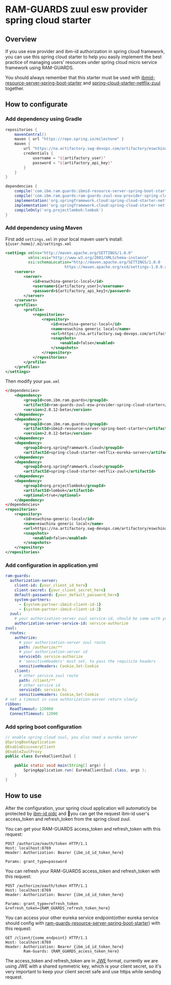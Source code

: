 # RAM-GUARDS zuul esw provider spring cloud starter

## Overview

If you use esw provider and ibm-id authorization in spring cloud framework, you can use this spring cloud starter to help you easily implement the best practice of managing users' resources under spring cloud micro service framework using RAM-GUARDS.

You should always remember that this starter must be used with [ibmid-resource-server-spring-boot-starter](https://github.ibm.com/Danube-Engine/RAM-GUARDS/tree/master/ibmid-resource-server-spring-boot-starter) and [spring-cloud-starter-netflix-zuul](https://github.com/spring-cloud/spring-cloud-netflix/tree/master/spring-cloud-netflix-zuul) together.

## How to configurate

### Add dependency using Gradle

```gradle
repositories {
    mavenCentral()
    maven { url "https://repo.spring.io/milestone" }
    maven {
        url "https://na.artifactory.swg-devops.com/artifactory/eswchina-generic-local"
        credentials {
            username = "${artifactory_user}"
            password = "${artifactory_api_key}"
        }
    }
}

dependencies {
    compile('com.ibm.ram.guards:ibmid-resource-server-spring-boot-starter:2.0.12-beta')
    compile('com.ibm.ram.guards:ram-guards-zuul-esw-provider-spring-cloud-starter:2.0.12-beta')
    implementation('org.springframework.cloud:spring-cloud-starter-netflix-zuul')
    implementation('org.springframework.cloud:spring-cloud-starter-netflix-eureka-server')
    compileOnly('org.projectlombok:lombok')
}
```


### Add dependency using Maven

First add `settings.xml` in your local maven user’s install: `${user.home}/.m2/settings.xml`

```xml
<settings xmlns="http://maven.apache.org/SETTINGS/1.0.0"
          xmlns:xsi="http://www.w3.org/2001/XMLSchema-instance"
          xsi:schemaLocation="http://maven.apache.org/SETTINGS/1.0.0
                          https://maven.apache.org/xsd/settings-1.0.0.xsd">
    <servers>
        <server>
            <id>eswchina-generic-local</id>
            <username>${artifactory_user}</username>
            <password>${artifactory_api_key}</password>
        </server>
    </servers>
    <profiles>
        <profile>
            <repositories>
                <repository>
                    <id>eswchina-generic-local</id>
                    <name>eswchina generic local</name>
                    <url>https://na.artifactory.swg-devops.com/artifactory/eswchina-generic-local</url>
                    <snapshots>
                        <enabled>false</enabled>
                    </snapshots>
                </repository>
            </repositories>
        </profile>
    </profiles>
</settings>
```

Then modify your `pom.xml`

```xml
</dependencies>
    <dependency>
        <groupId>com.ibm.ram.guards</groupId>
        <artifactId>ram-guards-zuul-esw-provider-spring-cloud-starter</artifactId>
        <version>2.0.12-beta</version>
    </dependency>
    <dependency>
        <groupId>com.ibm.ram.guards</groupId>
        <artifactId>ibmid-resource-server-spring-boot-starter</artifactId>
        <version>2.0.12-beta</version>
    </dependency>
    <dependency>
        <groupId>org.springframework.cloud</groupId>
        <artifactId>spring-cloud-starter-netflix-eureka-server</artifactId>
    </dependency>
    <dependency>
        <groupId>org.springframework.cloud</groupId>
        <artifactId>spring-cloud-starter-netflix-zuul</artifactId>
    </dependency>
    <dependency>
        <groupId>org.projectlombok</groupId>
        <artifactId>lombok</artifactId>
        <optional>true</optional>
    </dependency>
</dependencies>
<repositories>
    <repository>
        <id>eswchina-generic-local</id>
        <name>eswchina generic local</name>
        <url>https://na.artifactory.swg-devops.com/artifactory/eswchina-generic-local</url>
        <snapshots>
            <enabled>false</enabled>
        </snapshots>
    </repository>
</repositories>
```

### Add configuration in application.yml

```yml
ram-guards:
  authorization-server:
    client-id: {your_client_id_here}
    client-secret: {your_client_secret_here}
    default-password: {your_default_password_here}
    system-partners:
      - {system-partner-ibmid-client-id-1}
      - {system-partner-ibmid-client-id-2}
  zuul:
    # your authorization-server zuul service-id, should be same with your configuration in zuul route
    authorization-server-service-id: service-authorize
zuul:
  routes:
    authorize:
      # your authorization-server zuul route
      path: /authorize/**
      # your authorization-server id
      serviceId: service-authorize
      # 'sensitiveHeaders' must set, to pass the requisite headers
      sensitiveHeaders: Cookie,Set-Cookie
    client:
      # other service zuul route
      path: /client/**
      # other service id
      serviceId: service-hi
      sensitiveHeaders: Cookie,Set-Cookie
# set a timeout in case authorization-server return slowly
ribbon:
  ReadTimeout: 120000
  ConnectTimeout: 12000
```

### Add spring boot configuration

```java
// enable spring cloud zuul, you also need a eureka server
@SpringBootApplication
@EnableDiscoveryClient
@EnableZuulProxy
public class EurekaClientZuul {

    public static void main(String[] args) {
        SpringApplication.run( EurekaClientZuul.class, args );
    }
}
```

## How to use

After the configuration, your spring cloud application will automaticly be protected by [ibm-id oidc](https://ies-provisioner.prod.identity-services.intranet.ibm.com/tools/sso/home.html) and you can get the request ibm-id user's access_token and refresh_token from the spring cloud zuul.

You can get your RAM-GUARDS access_token and refresh_token with this request:

```http
POST /authorize/oauth/token HTTP/1.1
Host: localhost:8769
Header: Authorization: Bearer {ibm_id_id_token_here}

Params: grant_type=password
```

You can refresh your RAM-GUARDS access_token and refresh_token with this request:

```http
POST /authorize/oauth/token HTTP/1.1
Host: localhost:8769
Header: Authorization: Bearer {ibm_id_id_token_here}

Params: grant_type=refresh_token
&refresh_token={RAM_GUARDS_refresh_token_here}
```

You can access your other eureka service endpoint(other eureka service should config with [ram-guards-resource-server-spring-boot-starter](https://github.ibm.com/Danube-Engine/RAM-GUARDS/tree/master/ram-guards-resource-server-spring-boot-starter)) with this request:

```http
GET /client/{some_endpoint} HTTP/1.1
Host: localhost:8769
Header: Authorization: Bearer {ibm_id_id_token_here}
        Ram-Guards: {RAM_GUARDS_access_token_here}
```

The access_token and refresh_token are in [JWE](https://tools.ietf.org/html/rfc7516) format, currently we are using JWE with a shared symmetric key, which is your client secret, so it's very important to keep your client secret safe and use https while sending request.
